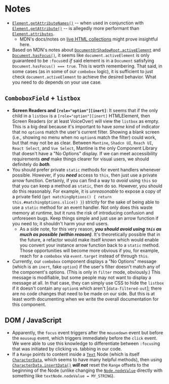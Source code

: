 # Notes

- [`Element.getAttributeNames()`](https://developer.mozilla.org/en-US/docs/Web/API/Element/getAttributeNames) -- when used in conjunction with [`Element.getAttribute()`](https://developer.mozilla.org/en-US/docs/Web/API/Element/getAttribute) -- is allegedly more performant than [`Element.attributes`](https://developer.mozilla.org/en-US/docs/Web/API/Element/attributes).
  - MDN's docs/notes on [live HTML collections](https://developer.mozilla.org/en-US/docs/Web/API/HTMLCollection) might prove insightful here.
- Based on MDN's notes about [`DocumentOrShadowRoot.activeElement`](https://developer.mozilla.org/en-US/docs/Web/API/Document/activeElement) and [`Document.hasFocus()`](https://developer.mozilla.org/en-US/docs/Web/API/Document/hasFocus), it seems like `document.activeElement` is only guaranteed to be `:focus`ed _if_ said element is in a `Document` satisfying `Document.hasFocus() === true`. This is worth remembering. That said, in some cases (as in some of our `combobox` logic), it is sufficient to just check `document.activeElement` to achieve the desired behavior. What you need to do depends on your use case.

## `ComboboxField` + `listbox`

- **Screen Readers and `[role="option"][inert]`**: It seems that if the only child in a `listbox` is a `[role="option"][inert]` HTMLElement, then Screen Readers (or at least VoiceOver) will view the `listbox` as empty. This is a big deal because it's important to have _some_ kind of indicator that no `option`s match the user's current filter. Showing a blank screen (i.e., showing no menu when no `option`s match the filter) could work, but that may not be as clear. Between `Mantine`, `Shadcn UI`, `Reach UI`, `React Select`, and `Vue Select`, Mantine is the only Component Library that doesn't have a "No Options" display. If we can meet accessibility requirements **_and_** make things clearer for visual users, we should definitely do **_both_**.
- You should prefer private `static` methods for event handlers whenever possible. However, if you **_need_** access to `this`, then just use a private arrow function. Certainly, if you can find a way to _avoid_ using `this` so that you can keep a method as `static`, then do so. However, you should do this reasonably. For example, it is _unreasonable_ to expose a copy of a private field (`get matchingOptions() { return this.#matchingOptions.slice() }`) strictly for the sake of being able to use a `static` method for an event handler. Not only does this waste memory at runtime, but it runs the risk of introducing confusion and unforeseen bugs. Keep things simple and just use an arrow function if you need to; it shouldn't harm your end users.
  - As a side note, for this very reason, **_you should avoid using `this` as much as possible (within reason)_**. It's theoretically possible that in the future, a refactor would make itself known which would enable you convert your instance arrow function back to a `static` method. Those opportunities will become more obvious if you, for example, reach for a `combobox` via `event.target` instead of through `this`.
- Currently, our `combobox` component displays a "No Options" message (which is an `inert`, fake `option`) if the user's filter doesn't match any of the component's options. (This is only in `filter` mode, obviously.) This message is modifiable, but some people may not want to display a message at all. In that case, they can simply use CSS to hide the `listbox` if it doesn't contain any `option`s which aren't [`data-filtered-out`]; there are no code changes that need to be made on our side. But this is at least worth documenting when we write the overall documentation for this component.

## DOM / JavaScript

- Apparently, the `focus` event triggers after the `mousedown` event but before the `mouseup` event, which triggers immediately before the `click` event. We were able to use this knowledge to differentiate between `:focus`ing that was initiated by clicking vs. tabbing in our code.
- If a `Range` points to content inside a [`Text`](https://developer.mozilla.org/en-US/docs/Web/API/Text) Node (which is itself [`CharacterData`](https://developer.mozilla.org/en-US/docs/Web/API/CharacterData), which seems to have many helpful methods), then using [`CharacterData.insertData()`](https://developer.mozilla.org/en-US/docs/Web/API/CharacterData/insertData) **_will not_** reset the `Range` offsets to the beginning of the Node (unlike changing the [`Node.nodeValue`](https://developer.mozilla.org/en-US/docs/Web/API/Node/nodeValue) directly with something like `textNode.nodeValue = MY_STRING`).
